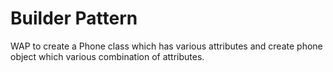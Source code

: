 # Builder Pattern

WAP to create a Phone class which has various attributes and create phone object which various combination of attributes.